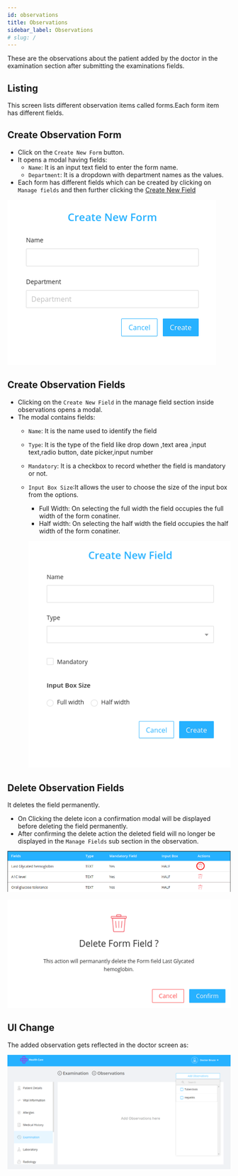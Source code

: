 ```yaml
---
id: observations
title: Observations
sidebar_label: Observations
# slug: /
---
```


These are the observations about the patient added by the doctor in the examination section after submitting the examinations fields.

## Listing

This screen lists different observation items called forms.Each form item has different fields.

## Create Observation Form

- Click on the `Create New Form` button.
- It opens a modal having fields:
  - `Name`: It is an input text field to enter the form name.
  - `Department`: It is a dropdown with department names as the values.
- Each form has different fields which can be created by clicking on `Manage fields` and then further clicking the [Create New Field](#create-observation-fields)

![Creating observation form](assets/observation/create-obs.png)

## Create Observation Fields

- Clicking on the `Create New Field` in the manage field section inside observations opens a modal.
- The modal contains fields:
  - `Name`: It is the name used to identify the field
  - `Type`: It is the type of the field like drop down ,text area ,input text,radio button, date picker,input number
  - `Mandatory`: It is a checkbox to record whether the field is mandatory or not.
  - `Input Box Size`:It allows the user to choose the size of the input box from the options.
    - Full Width: On selecting the full width the field occupies the full width of the form conatiner.
    - Half width: On selecting the half width the field occupies the half width of the form conatiner.

    ![Creating observation field](assets/observation/create-field.png)

## Delete Observation Fields

It deletes the field permanently.

- On Clicking the delete icon a confirmation modal will be displayed before deleting the field permanently.
- After confirming the delete action the deleted field will no longer be displayed in the `Manage Fields` sub section in the observation.

![Delete observation field](assets/observation/delete-button.png)

![Delete observation field](assets/observation/delete-modal.png)


## UI Change

The added observation gets reflected in the doctor screen as:

![Changes in doctor page](assets/observation/doctor-page-add-obs.png)
